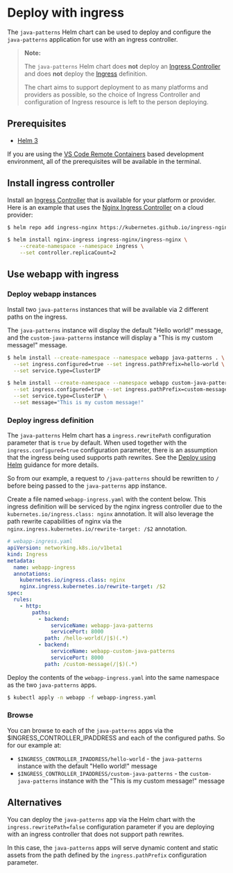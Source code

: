 # Deploy with ingress

The `java-patterns` Helm chart can be used to deploy and configure the `java-patterns` application for use with an ingress controller.

> **Note:**
>
> The `java-patterns` Helm chart does **not** deploy an [Ingress Controller](https://kubernetes.io/docs/concepts/services-networking/ingress-controllers/) and does **not** deploy the [Ingress](https://kubernetes.io/docs/concepts/services-networking/ingress/) definition.
>
> The chart aims to support deployment to as many platforms and providers as possible, so the choice of Ingress Controller and configuration of Ingress resource is left to the person deploying.

## Prerequisites

- [Helm 3](https://v3.helm.sh/)

If you are using the [VS Code Remote Containers](https://marketplace.visualstudio.com/items?itemName=ms-vscode-remote.remote-containers) based development
environment, all of the prerequisites will be available in the terminal.

## Install ingress controller

Install an [Ingress Controller](https://kubernetes.io/docs/concepts/services-networking/ingress-controllers/) that is available for your platform or provider.
Here is an example that uses the [Nginx Ingress Controller](https://kubernetes.github.io/ingress-nginx/deploy/) on a cloud provider:

```bash
$ helm repo add ingress-nginx https://kubernetes.github.io/ingress-nginx

$ helm install nginx-ingress ingress-nginx/ingress-nginx \
    --create-namespace --namespace ingress \
    --set controller.replicaCount=2
```

## Use webapp with ingress

### Deploy webapp instances

Install two `java-patterns` instances that will be available via 2 different paths on the ingress.

The `java-patterns` instance will display the default "Hello world!" message, and the `custom-java-patterns` instance will display a "This is my custom
message!" message.

```bash
$ helm install --create-namespace --namespace webapp java-patterns . \
  --set ingress.configured=true --set ingress.pathPrefix=hello-world \
  --set service.type=ClusterIP

$ helm install --create-namespace --namespace webapp custom-java-patterns . \
  --set ingress.configured=true --set ingress.pathPrefix=custom-message \
  --set service.type=ClusterIP \
  --set message="This is my custom message!"
```

### Deploy ingress definition

The `java-patterns` Helm chart has a `ingress.rewritePath` configuration parameter that is `true` by default. When used together with
the `ingress.configured=true` configuration parameter, there is an assumption that the ingress being used supports path rewrites. See
the [Deploy using Helm](charts2/docs/deploy-using-helm.md) guidance for more details.

So from our example, a request to `/java-patterns` should be rewritten to `/` before being passed to the `java-patterns` app instance.

Create a file named `webapp-ingress.yaml` with the content below. This ingress definition will be serviced by the nginx ingress controller due to
the `kubernetes.io/ingress.class: nginx` annotation. It will also leverage the path rewrite capabilities of nginx via
the `nginx.ingress.kubernetes.io/rewrite-target: /$2` annotation.

```yaml
# webapp-ingress.yaml
apiVersion: networking.k8s.io/v1beta1
kind: Ingress
metadata:
  name: webapp-ingress
  annotations:
    kubernetes.io/ingress.class: nginx
    nginx.ingress.kubernetes.io/rewrite-target: /$2
spec:
  rules:
    - http:
        paths:
          - backend:
              serviceName: webapp-java-patterns
              servicePort: 8000
            path: /hello-world(/|$)(.*)
          - backend:
              serviceName: webapp-custom-java-patterns
              servicePort: 8000
            path: /custom-message(/|$)(.*)
```

Deploy the contents of the `webapp-ingress.yaml` into the same namespace as the two `java-patterns` apps.

```bash
$ kubectl apply -n webapp -f webapp-ingress.yaml
```

### Browse

You can browse to each of the `java-patterns` apps via the $INGRESS_CONTROLLER_IPADDRESS and each of the configured paths. So for our example at:

- `$INGRESS_CONTROLLER_IPADDRESS/hello-world` - the `java-patterns` instance with the default "Hello world!" message
- `$INGRESS_CONTROLLER_IPADDRESS/custom-java-patterns` - the `custom-java-patterns` instance with the "This is my custom message!" message

## Alternatives

You can deploy the `java-patterns` app via the Helm chart with the `ingress.rewritePath=false` configuration parameter if you are deploying with an ingress
controller that does not support path rewrites.

In this case, the `java-patterns` apps will serve dynamic content and static assets from the path defined by the `ingress.pathPrefix` configuration parameter.
